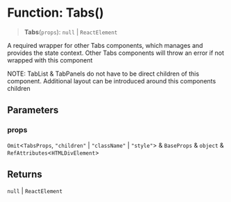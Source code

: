 # Function: Tabs()

> **Tabs**(`props`): `null` \| `ReactElement`

A required wrapper for other Tabs components, which manages
and provides the state context. Other Tabs components will
throw an error if not wrapped with this component

NOTE: TabList & TabPanels do not have to be direct children
of this component. Additional layout can be introduced around
this components children

## Parameters

### props

`Omit`\<`TabsProps`, `"children"` \| `"className"` \| `"style"`\> & `BaseProps` & `object` & `RefAttributes`\<`HTMLDivElement`\>

## Returns

`null` \| `ReactElement`
